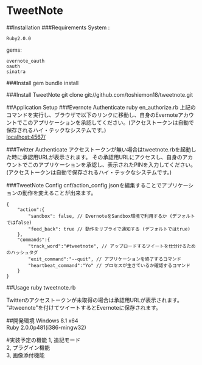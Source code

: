 TweetNote
==========

##Installation
###Requirements
System : 

	Ruby2.0.0
gems:

	evernote_oauth
	oauth
	sinatra

###Install gem
	bundle install

###Install TweetNote
	git clone git://github.com/toshiemon18/tweetnote.git

##Application Setup
###Evernote Authenticate
	ruby en_authorize.rb
上記のコマンドを実行し、ブラウザで以下のリンクに移動し、自身のEvernoteアカウントでこのアプリケーションを承認してください。(アクセストークンは自動で保存されるハイ・テックなシステムです。)  
[localhost:4567/](localhost:4567/)

###Twitter Authenticate
アクセストークンが無い場合はtweetnote.rbを起動した時に承認用URLが表示されます。
その承認用URLにアクセスし、自身のアカウントでこのアプリケーションを承認し、表示されたPINを入力してください。(アクセストークンは自動で保存されるハイ・テックなシステムです。)

###TweetNote Config
cnf/action_config.jsonを編集することでアプリケーションの動作を変えることが出来ます。
```
{
	"action":{
		"sandbox": false, // EvernoteをSandbox環境で利用するか (デフォルトではfalse)
		"feed_back": true // 動作をリプライで通知する (デフォルトではtrue)
	},
	"commands":{
		"track_word":"#tweetnote", // アップロードするツイートを仕分けるためのハッシュタグ
		"exit_command":"--quit", // アプリケーションを終了するコマンド
		"heartbeat_command":"Yo" // プロセスが生きているか確認するコマンド
	}
}
```

##Usage
	ruby tweetnote.rb

 Twitterのアクセストークンが未取得の場合は承認用URLが表示されます。  
"#tweenote"を付けてツイートするとEvernoteに保存されます。

##開発環境
Windows 8.1 x64  
Ruby 2.0.0p481(i386-mingw32)

#実装予定の機能
1, 追記モード  
2, プラグイン機能  
3, 画像添付機能

